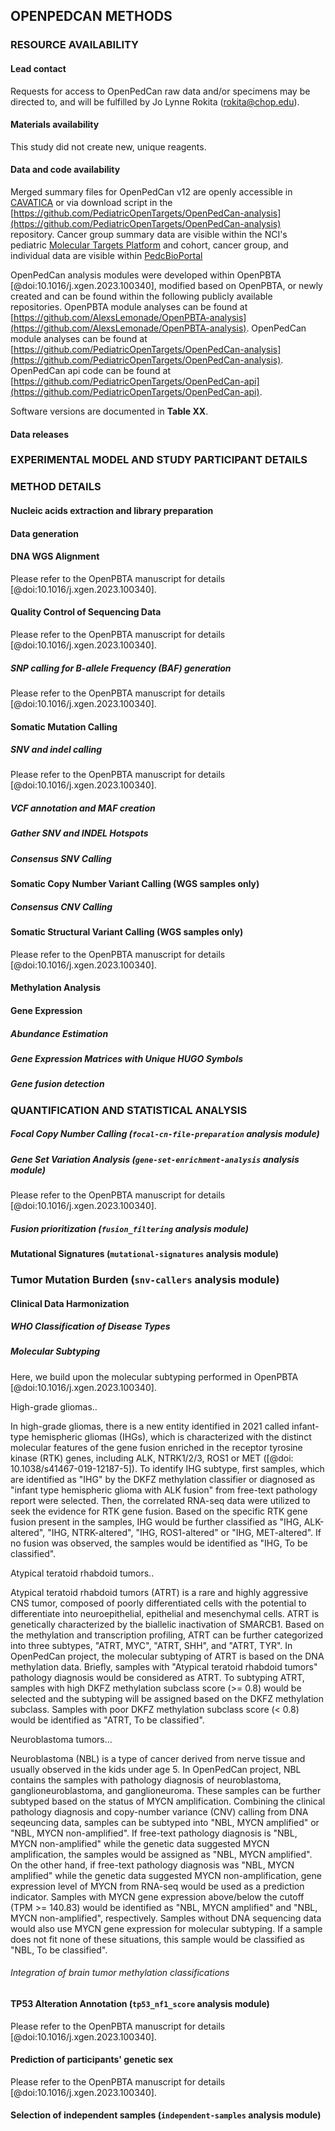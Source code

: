## OPENPEDCAN METHODS

### RESOURCE AVAILABILITY

#### Lead contact

Requests for access to OpenPedCan raw data and/or specimens may be directed to, and will be fulfilled by Jo Lynne Rokita (rokita@chop.edu).

#### Materials availability

This study did not create new, unique reagents.

#### Data and code availability

Merged summary files for OpenPedCan v12 are openly accessible in [CAVATICA](https://cavatica.sbgenomics.com/u/cavatica/opentarget) or via download script in the [https://github.com/PediatricOpenTargets/OpenPedCan-analysis](https://github.com/PediatricOpenTargets/OpenPedCan-analysis) repository.
Cancer group summary data are visible within the NCI's pediatric [Molecular Targets Platform](https://moleculartargets.ccdi.cancer.gov/) and cohort, cancer group, and individual data are visible within [PedcBioPortal](https://pedcbioportal.kidsfirstdrc.org/study/summary?id=openpedcan_v12)

OpenPedCan analysis modules were developed within OpenPBTA [@doi:10.1016/j.xgen.2023.100340], modified based on OpenPBTA, or newly created and can be found within the following publicly available repositories.
OpenPBTA module analyses can be found at [https://github.com/AlexsLemonade/OpenPBTA-analysis](https://github.com/AlexsLemonade/OpenPBTA-analysis).
OpenPedCan module analyses can be found at [https://github.com/PediatricOpenTargets/OpenPedCan-analysis](https://github.com/PediatricOpenTargets/OpenPedCan-analysis).
OpenPedCan api code can be found at [https://github.com/PediatricOpenTargets/OpenPedCan-api](https://github.com/PediatricOpenTargets/OpenPedCan-api).

Software versions are documented in **Table XX**.

#### Data releases


### EXPERIMENTAL MODEL AND STUDY PARTICIPANT DETAILS
<!-- TODO: add description of all studies here -->



### METHOD DETAILS

#### Nucleic acids extraction and library preparation
<!-- TODO: add by study here, or refer to publication -->


#### Data generation
<!-- TODO: add by study here, or refer to publication -->


#### DNA WGS Alignment
Please refer to the OpenPBTA manuscript for details [@doi:10.1016/j.xgen.2023.100340].

#### Quality Control of Sequencing Data
Please refer to the OpenPBTA manuscript for details [@doi:10.1016/j.xgen.2023.100340].


##### SNP calling for B-allele Frequency (BAF) generation
Please refer to the OpenPBTA manuscript for details [@doi:10.1016/j.xgen.2023.100340].


#### Somatic Mutation Calling

##### SNV and indel calling
Please refer to the OpenPBTA manuscript for details [@doi:10.1016/j.xgen.2023.100340].


##### VCF annotation and MAF creation
<!-- TODO: update VEP version -->


##### Gather SNV and INDEL Hotspots
<!-- TODO: needs update -->


##### Consensus SNV Calling
<!-- TODO: needs update -->


#### Somatic Copy Number Variant Calling (WGS samples only)
<!-- TODO: needs update -->

##### Consensus CNV Calling
<!-- TODO: needs update -->


#### Somatic Structural Variant Calling (WGS samples only)
Please refer to the OpenPBTA manuscript for details [@doi:10.1016/j.xgen.2023.100340].


#### Methylation Analysis
<!-- include QC, b-value/m-value calculations, packages, dkfz classification -->


#### Gene Expression

##### Abundance Estimation
<!-- TODO: needs update -->


##### Gene Expression Matrices with Unique HUGO Symbols
<!-- TODO: needs update, include liftover for TCGA/GTEX -->


##### Gene fusion detection
<!-- TODO: needs update -->


### QUANTIFICATION AND STATISTICAL ANALYSIS

##### Focal Copy Number Calling (`focal-cn-file-preparation` analysis module)



##### Gene Set Variation Analysis (`gene-set-enrichment-analysis` analysis module)
Please refer to the OpenPBTA manuscript for details [@doi:10.1016/j.xgen.2023.100340].



##### Fusion prioritization (`fusion_filtering` analysis module)




#### Mutational Signatures (`mutational-signatures` analysis module)



### Tumor Mutation Burden (`snv-callers` analysis module)



#### Clinical Data Harmonization

##### WHO Classification of Disease Types


##### Molecular Subtyping
Here, we build upon the molecular subtyping performed in OpenPBTA [@doi:10.1016/j.xgen.2023.100340].

High-grade gliomas..
<!-- TODO: needs update - DHG, IHG -->

In high-grade gliomas, there is a new entity identified in 2021 called infant-type hemispheric gliomas (IHGs), which is characterized with the distinct molecular features of the gene fusion enriched in the receptor tyrosine kinase (RTK) genes, including ALK, NTRK1/2/3, ROS1 or MET ([@doi: 10.1038/s41467-019-12187-5]). 
To identify IHG subtype, first samples, which are identified as "IHG" by the DKFZ methylation classifier or diagnosed as "infant type hemispheric glioma with ALK fusion" from free-text pathology report were selected. 
Then, the correlated RNA-seq data were utilized to seek the evidence for RTK gene fusion. 
Based on the specific RTK gene fusion present in the samples, IHG would be further classified as "IHG, ALK-altered", "IHG, NTRK-altered", "IHG, ROS1-altered" or "IHG, MET-altered". 
If no fusion was observed, the samples would be identified as "IHG, To be classified". 


Atypical teratoid rhabdoid tumors..

Atypical teratoid rhabdoid tumors (ATRT) is a rare and highly aggressive CNS tumor, composed of poorly differentiated cells with the potential to differentiate into neuroepithelial, epithelial and mesenchymal cells. 
ATRT is genetically characterized by the biallelic inactivation of SMARCB1. 
Based on the methylation and transcription profiling, ATRT can be further categorized into three subtypes, "ATRT, MYC", "ATRT, SHH", and "ATRT, TYR". 
In OpenPedCan project, the molecular subtyping of ATRT is based on the DNA methylation data. 
Briefly, samples with "Atypical teratoid rhabdoid tumors" pathology diagnosis would be considered as ATRT. 
To subtyping ATRT, samples with high DKFZ methylation subclass score (>= 0.8) would be selected and the subtyping will be assigned based on the DKFZ methylation subclass. 
Samples with poor DKFZ methylation subclass score (< 0.8) would be identified as "ATRT, To be classified". 

Neuroblastoma tumors...

Neuroblastoma (NBL) is a type of cancer derived from nerve tissue and usually observed in the kids under age 5. 
In OpenPedCan project, NBL contains the samples with pathology diagnosis of neuroblastoma, ganglioneuroblastoma, and ganglioneuroma. 
These samples can be further subtyped based on the status of MYCN amplification. 
Combining the clinical pathology diagnosis and copy-number variance (CNV) calling from DNA seqeuncing data, samples can be subtyped into "NBL, MYCN amplified" or "NBL, MYCN non-amplified". 
If free-text pathology diagnosis is "NBL, MYCN non-amplified" while the genetic data suggested MYCN amplification, the samples would be assigned as "NBL, MYCN amplified". 
On the other hand, if free-text pathology diagnosis was "NBL, MYCN amplified" while the genetic data suggested MYCN non-amplification, gene expression level of MYCN from RNA-seq would be used as a prediction indicator. 
Samples with MYCN gene expression above/below the cutoff (TPM >= 140.83) would be identified as "NBL, MYCN amplified" and "NBL, MYCN non-amplified", respectively. 
Samples without DNA sequencing data would also use MYCN gene expression for molecular subtyping. 
If a sample does not fit none of these situations, this sample would be classified as "NBL, To be classified".  



###### Integration of brain tumor methylation classifications 


#### TP53 Alteration Annotation (`tp53_nf1_score` analysis module)
Please refer to the OpenPBTA manuscript for details [@doi:10.1016/j.xgen.2023.100340].


#### Prediction of participants' genetic sex
Please refer to the OpenPBTA manuscript for details [@doi:10.1016/j.xgen.2023.100340].


#### Selection of independent samples (`independent-samples` analysis module)



